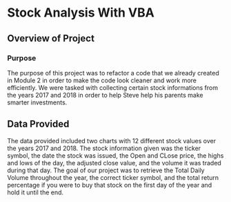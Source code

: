 # Stock Analysis With VBA

## Overview of Project

### Purpose
The purpose of this project was to refactor a code that we already created in Module 2 in order to make the code look cleaner and work more efficiently. We were tasked with collecting certain stock informations from the years 2017 and 2018 in order to help Steve help his parents make smarter investments. 
## Data Provided
The data provided included two charts with 12 different stock values over the years 2017 and 2018. The stock information given was the ticker symbol, the date the stock was issued, the Open and CLose price, the highs and lows of the day, the adjusted close value, and the volume it was traded during that day. The goal of our project was to retrieve the Total Daily Volume throughout the year, the correct ticker symbol, and the total return percentage if you were to buy that stock on the first day of the year and hold it until the end. 
